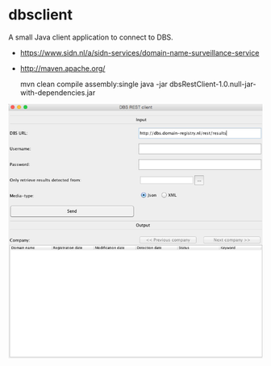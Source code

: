 # dbsclient
A small Java client application to connect to DBS.

* https://www.sidn.nl/a/sidn-services/domain-name-surveillance-service
* http://maven.apache.org/


    mvn clean compile assembly:single
    java -jar dbsRestClient-1.0.null-jar-with-dependencies.jar

 ![Screenshot](https://github.com/SIDN/dbsclient/blob/master/screenshots/dbs-client.png "Screenshot")
